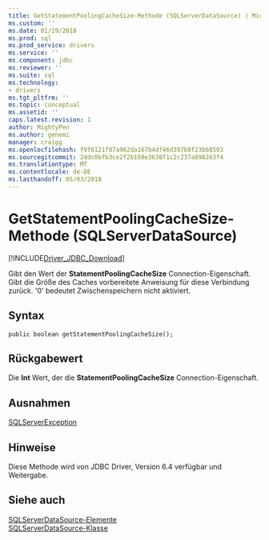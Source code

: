 ```yaml
---
title: GetStatementPoolingCacheSize-Methode (SQLServerDataSource) | Microsoft Docs
ms.custom: ''
ms.date: 01/19/2018
ms.prod: sql
ms.prod_service: drivers
ms.service: ''
ms.component: jdbc
ms.reviewer: ''
ms.suite: sql
ms.technology:
- drivers
ms.tgt_pltfrm: ''
ms.topic: conceptual
ms.assetid: ''
caps.latest.revision: 1
author: MightyPen
ms.author: genemi
manager: craigg
ms.openlocfilehash: f9f6121f87a962da167b4df46d397b0f23b68503
ms.sourcegitcommit: 2ddc0bfb3ce2f2b160e3638f1c2c237a898263f4
ms.translationtype: MT
ms.contentlocale: de-DE
ms.lasthandoff: 05/03/2018
---
```

# <a name="getstatementpoolingcachesize-method-sqlserverdatasource"></a>GetStatementPoolingCacheSize-Methode (SQLServerDataSource)
[!INCLUDE[Driver_JDBC_Download](../../../includes/driver_jdbc_download.md)]

  Gibt den Wert der **StatementPoolingCacheSize** Connection-Eigenschaft. Gibt die Größe des Caches vorbereitete Anweisung für diese Verbindung zurück. '0' bedeutet Zwischenspeichern nicht aktiviert.
  
## <a name="syntax"></a>Syntax  
  
```
public boolean getStatementPoolingCacheSize();  
```  
  
## <a name="return-value"></a>Rückgabewert  
 Die **Int** Wert, der die **StatementPoolingCacheSize** Connection-Eigenschaft.  

## <a name="exceptions"></a>Ausnahmen  
 [SQLServerException](../../../connect/jdbc/reference/sqlserverexception-class.md)  
 
## <a name="remarks"></a>Hinweise  
 Diese Methode wird von JDBC Driver, Version 6.4 verfügbar und Weitergabe.
 
## <a name="see-also"></a>Siehe auch  
 [SQLServerDataSource-Elemente](../../../connect/jdbc/reference/sqlserverdatasource-members.md)   
 [SQLServerDataSource-Klasse](../../../connect/jdbc/reference/sqlserverdatasource-class.md)  
  
  
